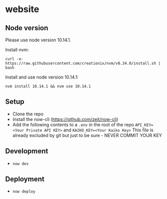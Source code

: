 # website

## Node version

Please use node version 10.14.1.

Install nvm:

    curl -o- https://raw.githubusercontent.com/creationix/nvm/v0.34.0/install.sh | bash

Install and use node version 10.14.1:

    nvm install 10.14.1 && nvm use 10.14.1

## Setup

* Clone the repo
* Install the now-cli (https://github.com/zeit/now-cli)
* Add the following contents to a `.env` in the root of the repo
`API_KEY=<Your Private API KEY>` and
`KAIKO_KEY=<Your Kaiko Key>`
This file is already excluded by git but just to be sure - NEVER COMMIT YOUR KEY

## Development

* `now dev`

## Deployment

* `now deploy`
